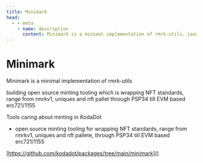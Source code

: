 ```yaml
---
title: Minimark
head:
  - - meta
    - name: description
      content: Minimark is a minimal implementation of rmrk-utils. Learn more.
---
```


# Minimark

Minimark is a minimal implementation of rmrk-utils

building open source minting tooling which is wrapping NFT standards, range from rmrkv1, uniques and nft pallet through PSP34 till EVM based erc721/1155


Tools caring about minting in KodaDot

 - open source minting tooling for wrapping NFT standards, range from rmrkv1, uniques and nft pallete, through PSP34 till EVM based erc721/1155

[https://github.com/kodadot/packages/tree/main/minimark]()